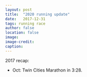 ```yaml
---
layout: post
title:  "2020 running update"
date:   2017-12-31
tags: running race
author: false
location: false
image:
image-credit:
caption:
---
```


2017 recap:
* Oct: Twin Cities Marathon in 3:28.
